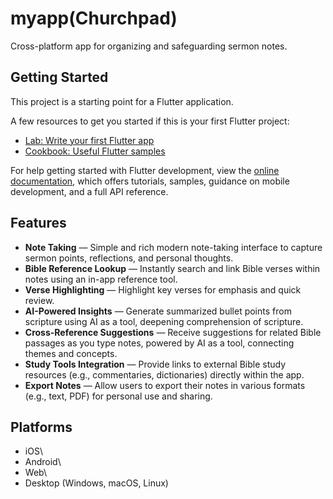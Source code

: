 # myapp(Churchpad)

Cross-platform app for organizing and safeguarding sermon notes.

## Getting Started

This project is a starting point for a Flutter application.

A few resources to get you started if this is your first Flutter project:

- [Lab: Write your first Flutter app](https://docs.flutter.dev/get-started/codelab)
- [Cookbook: Useful Flutter samples](https://docs.flutter.dev/cookbook)

For help getting started with Flutter development, view the
[online documentation](https://docs.flutter.dev/), which offers tutorials,
samples, guidance on mobile development, and a full API reference.

## Features

- **Note Taking** — Simple and rich modern note-taking interface to capture sermon points, reflections, and personal thoughts.
- **Bible Reference Lookup** — Instantly search and link Bible verses within notes using an in-app reference tool.
- **Verse Highlighting** — Highlight key verses for emphasis and quick review.
- **AI-Powered Insights** — Generate summarized bullet points from scripture using AI as a tool, deepening comprehension of scripture.
- **Cross-Reference Suggestions** — Receive suggestions for related Bible passages as you type notes, powered by AI as a tool, connecting themes and concepts.
- **Study Tools Integration** — Provide links to external Bible study resources (e.g., commentaries, dictionaries) directly within the app.
- **Export Notes** — Allow users to export their notes in various formats (e.g., text, PDF) for personal use and sharing.

## Platforms

-   iOS\
-   Android\
-   Web\
-   Desktop (Windows, macOS, Linux)
